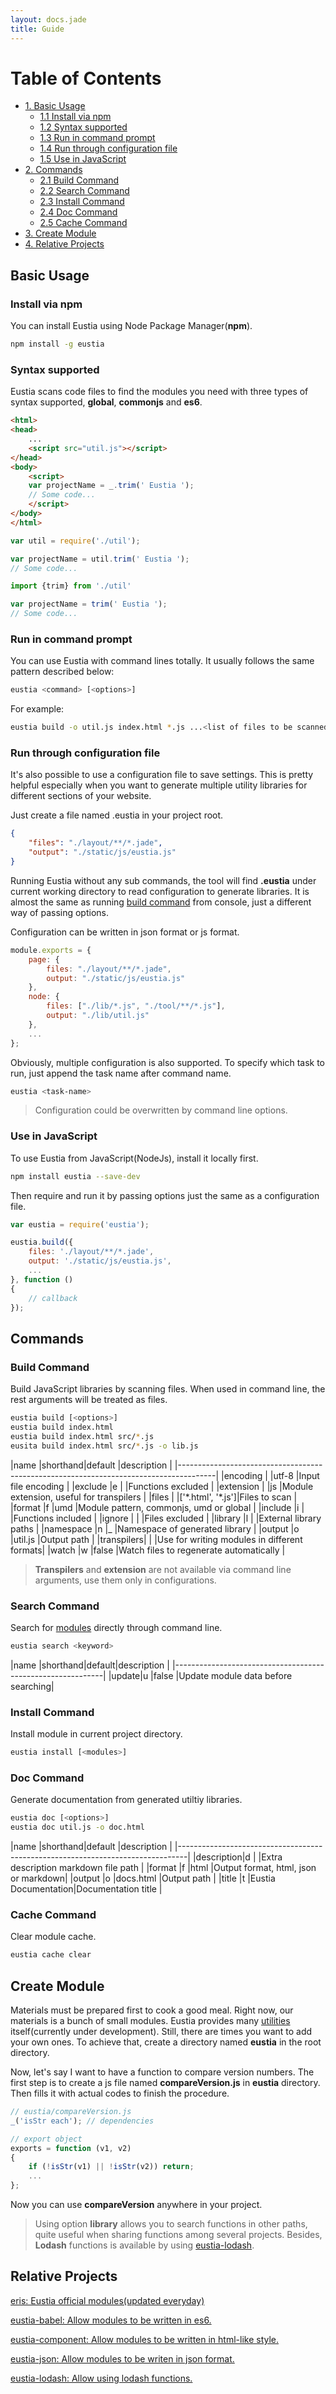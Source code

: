 ```yaml
---
layout: docs.jade
title: Guide
---
```


# Table of Contents

<div class="toc" markdown="1">

<ul>
    <li>
        <a href="#basic-usage">1. Basic Usage</a>
        <ul>
            <li><a href="#install-via-npm">1.1 Install via npm</a></li>
            <li><a href="#syntax-supported">1.2 Syntax supported</a></li>
            <li><a href="#run-in-command-prompt">1.3 Run in command prompt</a></li>
            <li><a href="#run-through-configuration-file">1.4 Run through configuration file</a></li>
            <li><a href="#use-in-javascript">1.5 Use in JavaScript</a></li>
        </ul>
    </li>
    <li>
        <a href="#commands">2. Commands</a>
        <ul>
            <li><a href="#build-command">2.1 Build Command</a></li>
            <li><a href="#search-command">2.2 Search Command</a></li>
            <li><a href="#install-command">2.3 Install Command</a></li>
            <li><a href="#doc-command">2.4 Doc Command</a></li>
            <li><a href="#cache-command">2.5 Cache Command</a></li>
        </ul>
    </li>
    <li>
        <a href="#create-module">3. Create Module</a>
    </li>
    <li>
        <a href="#relative-projects">4. Relative Projects</a>
    </li>
</ul>

</div>

## Basic Usage

### Install via npm

You can install Eustia using Node Package Manager(**npm**).

```bash
npm install -g eustia
```

### Syntax supported

Eustia scans code files to find the modules you need with three types of syntax
supported, **global**, **commonjs** and **es6**.

```html
<html>
<head>
    ...
    <script src="util.js"></script>
</head>
<body>
    <script>
    var projectName = _.trim(' Eustia ');
    // Some code...
    </script>
</body>
</html>
```

```javascript
var util = require('./util');

var projectName = util.trim(' Eustia ');
// Some code...
```

```javascript
import {trim} from './util'

var projectName = trim(' Eustia ');
// Some code...
```

### Run in command prompt

You can use Eustia with command lines totally. It usually follows the same
pattern described below:

```bash
eustia <command> [<options>]
```

For example:

```bash
eustia build -o util.js index.html *.js ...<list of files to be scanned>
```

### Run through configuration file

It's also possible to use a configuration file to save settings. This is pretty
helpful especially when you want to generate multiple utility libraries for
different sections of your website.

Just create a file named .eustia in your project root.

```json
{
    "files": "./layout/**/*.jade",
    "output": "./static/js/eustia.js"
}
```

Running Eustia without any sub commands, the tool will find **.eustia** under
current working directory to read configuration to generate libraries. It is
almost the same as running [build command](#build-command) from console, just 
a different way of passing options.

Configuration can be written in json format or js format.

```javascript
module.exports = {
    page: {
        files: "./layout/**/*.jade",
        output: "./static/js/eustia.js"
    },
    node: {
        files: ["./lib/*.js", "./tool/**/*.js"],
        output: "./lib/util.js"
    },
    ...
};
```

Obviously, multiple configuration is also supported. To specify which task to
run, just append the task name after command name.

```bash
eustia <task-name>
```

> Configuration could be overwritten by command line options.

### Use in JavaScript

To use Eustia from JavaScript(NodeJs), install it locally first.

```bash
npm install eustia --save-dev
```

Then require and run it by passing options just the same as a configuration file.

```javascript
var eustia = require('eustia');

eustia.build({
    files: './layout/**/*.jade',
    output: './static/js/eustia.js',
    ...
}, function ()
{
    // callback
});
```

## Commands

### Build Command

Build JavaScript libraries by scanning files. When used in command line, the
rest arguments will be treated as files.

```bash
eustia build [<options>]
eustia build index.html
eustia build index.html src/*.js
eusita build index.html src/*.js -o lib.js
```

|name       |shorthand|default             |description                                 |
|---------------------------------------------------------------------------------------|
|encoding   |         |utf-8               |Input file encoding                         |
|exclude    |e        |                    |Functions excluded                          |
|extension  |         |js                  |Module extension, useful for transpilers    |
|files      |         |['\*.html', '\*.js']|Files to scan                               |
|format     |f        |umd                 |Module pattern, commonjs, umd or global     |
|include    |i        |                    |Functions included                          |
|ignore     |         |                    |Files excluded                              |
|library    |l        |                    |External library paths                      |
|namespace  |n        |_                   |Namespace of generated library              |
|output     |o        |util.js             |Output path                                 |
|transpilers|         |                    |Use for writing modules in different formats|
|watch      |w        |false               |Watch files to regenerate automatically     |

> **Transpilers** and **extension** are not available via command line
arguments, use them only in configurations.

### Search Command

Search for [modules](http://liriliri.github.io/eustia/module.html) directly
through command line.

```bash
eustia search <keyword>
```

|name  |shorthand|default|description                        |
|------------------------------------------------------------|
|update|u        |false  |Update module data before searching|

### Install Command

Install module in current project directory.

```bash
eustia install [<modules>]
```

### Doc Command

Generate documentation from generated utiltiy libraries.

```bash
eustia doc [<options>]
eustia doc util.js -o doc.html
```

|name       |shorthand|default             |description                          |
|--------------------------------------------------------------------------------|
|description|d        |                    |Extra description markdown file path |
|format     |f        |html                |Output format, html, json or markdown|
|output     |o        |docs.html           |Output path                          |
|title      |t        |Eustia Documentation|Documentation title                  |

### Cache Command

Clear module cache.

```bash
eustia cache clear
```

## Create Module

Materials must be prepared first to cook a good meal. Right now, our materials 
is a bunch of small modules. Eustia provides many 
[utilities](http://liriliri.github.io/eustia/module.html) itself(currently under 
development). Still, there are times you want to add your own ones. 
To achieve that, create a directory named **eustia** in the root directory.

Now, let's say I want to have a function to compare version numbers. The first 
step is to create a js file named **compareVersion.js** in **eustia** directory. 
Then fills it with actual codes to finish the procedure.

```javascript
// eustia/compareVersion.js
_('isStr each'); // dependencies

// export object
exports = function (v1, v2)
{
    if (!isStr(v1) || !isStr(v2)) return;
    ...
};
```

Now you can use **compareVersion** anywhere in your project.

> Using option **library** allows you to search functions in other paths, 
quite useful when sharing functions among several projects. Besides, **Lodash** 
functions is available by using 
[eustia-lodash](https://github.com/liriliri/eustia-lodash).

## Relative Projects

[eris: Eustia official modules(updated everyday)](https://github.com/liriliri/eris)

[eustia-babel: Allow modules to be written in es6.](https://github.com/liriliri/eustia-babel)

[eustia-component: Allow modules to be written in html-like style.](https://github.com/liriliri/eustia-component)

[eustia-json: Allow modules to be writen in json format.](https://github.com/liriliri/eustia-json)

[eustia-lodash: Allow using lodash functions.](https://github.com/liriliri/eustia-lodash)
